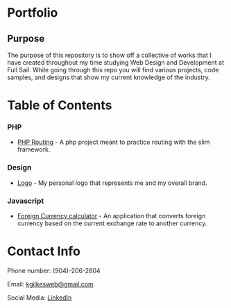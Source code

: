 # Portfolio

## Purpose
The purpose of this repository is to show off a collective of works that I have created throughout my time studying Web Design and Development at Full Sail. While going through this repo you will find various projects, code samples, and designs that show my current knowledge of the industry.

# Table of Contents
### PHP
- [PHP Routing](https://github.com/KJGilkes/Portfolio/tree/master/PHP) - A php project meant to practice routing with the slim framework.

### Design
- [Logo](https://github.com/KJGilkes/Portfolio/tree/master/Design) - My personal logo that represents me and my overall brand.

### Javascript
- [Foreign Currency calculator](https://github.com/KJGilkes/Portfolio/tree/master/Javascript) - An application that converts foreign currency based on the current exchange rate to another currency.

# Contact Info
Phone number: (904)-206-2804

Email: kgilkesweb@gmail.com

Social Media: [LinkedIn](https://www.linkedin.com/in/khalil-gilkes-511b08117/)
